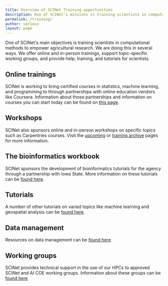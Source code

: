 ```yaml
---
title: Overview of SCINet Training opportunities
description: One of SCINet's missions is training scientists in computational methods to empower agricultural research.
permalink: /training/
author: various
layout: page
---
```


One of SCINet's main objectives is training scientists in computational methods to empower agricultural research. We are doing this in several ways. We offer online and in-person trainings, support topic-specific working groups, and provide help, training, and tutorials for scientists.

## Online trainings

SCINet is working to bring certified courses in statistics, machine learning, and programming to through partnerships with online education vendors like Coursera.  Information about those partnerships and information on courses you can start today can be found on [this page](/training/free-online-training).

## Workshops

SCINet also sponsors online and in-person workshops on specific topics such as Carpentries courses.  Visit the [upcoming](https://scinet.usda.gov/opportunities/events) or [training archive](https://scinet.usda.gov/training-archive/) pages for more information. 

## The bioinformatics workbook

SCINet sponsors the development of bioinformatics tutorials for the agency through a partnership with Iowa State. More information on these tutorials can be [found here](/training/bioinformatics-workbook).

## Tutorials

A number of other tutorials on varied topics like machine learning and geospatial analysis can be [found here](/training/tutorials/).

## Data management

Resources on data management can be [found here](/training/useful-links/)

## Working groups

SCINet provides technical support in the use of our HPCs to approved SCINet and AI COE working groups. Information about these groups can be [found here](https://scinet.usda.gov/working-groups)
